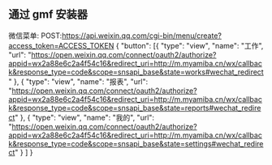## 通过 gmf 安装器
微信菜单:
POST:https://api.weixin.qq.com/cgi-bin/menu/create?access_token=ACCESS_TOKEN
{
	"button": [{
			"type": "view",
			"name": "工作",
			"url": "https://open.weixin.qq.com/connect/oauth2/authorize?appid=wx2a88e6c2a4f54c16&redirect_uri=http://m.myamiba.cn/wx/callback&response_type=code&scope=snsapi_base&state=works#wechat_redirect"
		},
		{
			"type": "view",
			"name": "报表",
			"url": "https://open.weixin.qq.com/connect/oauth2/authorize?appid=wx2a88e6c2a4f54c16&redirect_uri=http://m.myamiba.cn/wx/callback&response_type=code&scope=snsapi_base&state=reports#wechat_redirect"
		}, {
			"type": "view",
			"name": "我的",
			"url": "https://open.weixin.qq.com/connect/oauth2/authorize?appid=wx2a88e6c2a4f54c16&redirect_uri=http://m.myamiba.cn/wx/callback&response_type=code&scope=snsapi_base&state=settings#wechat_redirect"
		}
	]
}
